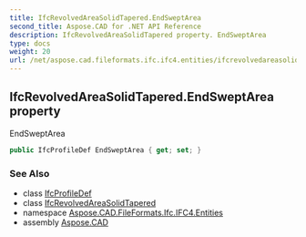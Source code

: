 ```yaml
---
title: IfcRevolvedAreaSolidTapered.EndSweptArea
second_title: Aspose.CAD for .NET API Reference
description: IfcRevolvedAreaSolidTapered property. EndSweptArea
type: docs
weight: 20
url: /net/aspose.cad.fileformats.ifc.ifc4.entities/ifcrevolvedareasolidtapered/endsweptarea/
---
```

## IfcRevolvedAreaSolidTapered.EndSweptArea property

EndSweptArea

```csharp
public IfcProfileDef EndSweptArea { get; set; }
```

### See Also

* class [IfcProfileDef](../../ifcprofiledef/)
* class [IfcRevolvedAreaSolidTapered](../)
* namespace [Aspose.CAD.FileFormats.Ifc.IFC4.Entities](../../ifcrevolvedareasolidtapered/)
* assembly [Aspose.CAD](../../../)


